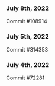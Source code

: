 ### July 8th, 2022

Commit #108914

### July 5th, 2022

Commit #314353


### July 4th, 2022

Commit #72281
